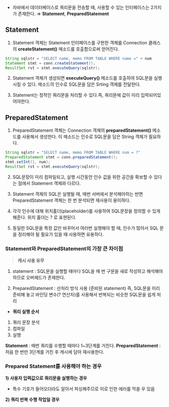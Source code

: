 - 자바에서 데이터베이스로 쿼리문을 전송할 때, 사용할 수 있는 인터페이스는 2가지가 존재한다.
⇒ **Statement**, **PreparedStatement**


## Statement

1) Statement 객체는 Statement 인터페이스를 구현한 객체를 Connection 클래스의 **createStatement()** 메소드를 호출함으로써 얻어진다.

```java
String sqlstr = "SELECT name, memo FROM TABLE WHERE name =" + num
Statement stmt = conn.createStatement();
ResultSet rst = stmt.executeQuery(sqlstr);
```

2) Statement 객체가 생성되면 **executeQuery()** 메소드를 호출하여 SQL문을 실행시킬 수 있다.
메소드의 인수로 SQL문을 담은 Srting 객체를 전달한다.

3) Statement는 정적인 쿼리문을 처리할 수 있다.즉, 쿼리문에 값이 미리 입력되어있어야한다.

## PreparedStatement

1) PreparedStatement 객체는 Connection 객체의 **preparedStatement()** 메소드를 사용해서 생성한다. 
이 메소드는 인수로 SQL문을 담은 String 객체가 필요하다.

```java
String sqlstr = "SELECT name, memo FROM TABLE WHERE num = ?"
PreparedStatement stmt = conn.preparedStatement();
stmt.setInt(1, num);
ResultSet rst = stmt.executeQuery(sqlstr);
```

2) SQL문장이 미리 컴파일되고, 실행 시간동안 인수 값을 위한 공간을 확보할 수 있다는 점에서 Statement 객체와 다르다.

3) Statement 객체의 SQL은 실행될 때, 매번 서버에서 분석해야하는 반면 PreparedStatement 객체는 한 번 분석되면 재사용이 용이하다.

4) 각각 인수에 대해 위치홀더(placeholder)를 사용하여 SQL문장을 정의할 수 있게 해준다.
위치 홀더는 ? 로 표현된다.

5) 동일한 SQL문을 특정 값만 바꾸어서 여러번 실행해야 할 때, 인수가 많아서 SQL 문을 정리해야 될 필요가 있을 때 사용하면 유용하다.

### Statement와 PreparedStatement의 가장 큰 차이점

> **캐시 사용 유무**
> 

1) statement : SQL문을 실행할 때마다 SQL을 매 번 구문을 새로 작성하고 해석해야하므로 오버헤드가 존재한다.

2) PreparedStatement : 선처리 방식 사용 (준비된 statement) 즉, SQL문을 미리 준비해 놓고 바인딩 변수(? 연산자)를 사용해서 반복되는 비슷한 SQL문을 쉽게 처리

- **쿼리 실행 순서**
1. 쿼리 문장 분석
2. 컴파일
3. 실행

**Statement** : 매번 쿼리를 수행할 때마다 1~3단계를 거친다.
**PreparedStatement** : 처음 한 번만 3단계를 거친 후 캐시에 담아 재사용한다.

### Prepared Statement를 사용해야 하는 경우

**1) 사용자 입력값으로 쿼리문을 실행하는 경우**

- 특수 기호가 들어오더라도 알아서 파싱해주므로 이로 인한 에러를 막을 우 있음

**2) 쿼리 반복 수행 작업일 경우**
